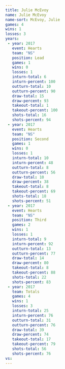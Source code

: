 ```yaml
---
title: Julie McEvoy
name: Julie McEvoy
name-sort: McEvoy, Julie
games: 4
wins: 1
losses: 3
years:
 - year: 2017
   event: Hearts
   team: "NS"
   position: Lead
   games: 1
   wins: 0
   losses: 1
   inturn-total: 6
   inturn-percent: 100
   outturn-total: 10
   outturn-percent: 90
   draw-total: 15
   draw-percent: 93
   takeout-total: 1
   takeout-percent: 100
   shots-total: 16
   shots-percent: 94
 - year: 2017
   event: Hearts
   team: "NS"
   position: Second
   games: 1
   wins: 0
   losses: 1
   inturn-total: 10
   inturn-percent: 48
   outturn-total: 8
   outturn-percent: 56
   draw-total: 10
   draw-percent: 38
   takeout-total: 8
   takeout-percent: 69
   shots-total: 18
   shots-percent: 51
 - year: 2017
   event: Hearts
   team: "NS"
   position: Third
   games: 2
   wins: 1
   losses: 1
   inturn-total: 9
   inturn-percent: 92
   outturn-total: 13
   outturn-percent: 77
   draw-total: 14
   draw-percent: 80
   takeout-total: 8
   takeout-percent: 88
   shots-total: 22
   shots-percent: 83
 - year: 2017
   team: Totals
   games: 4
   wins: 1
   losses: 3
   inturn-total: 25
   inturn-percent: 76
   outturn-total: 31
   outturn-percent: 76
   draw-total: 39
   draw-percent: 74
   takeout-total: 17
   takeout-percent: 79
   shots-total: 56
   shots-percent: 76
vs:
---
```

